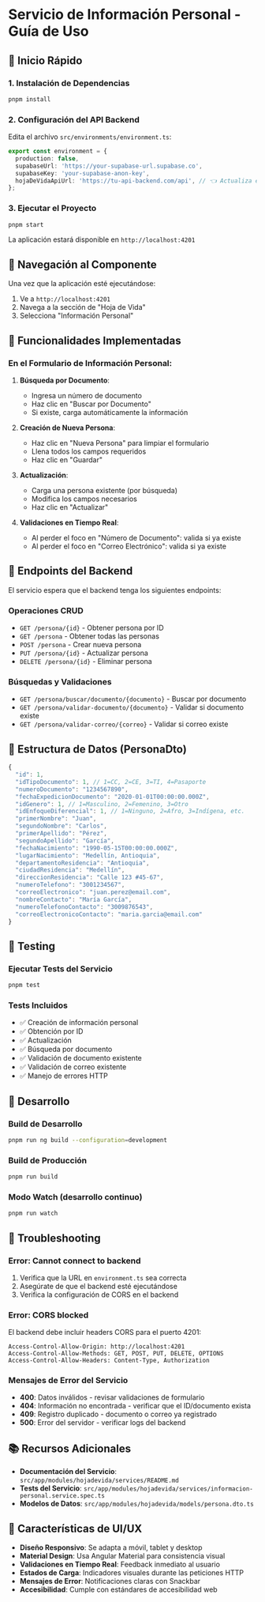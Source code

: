 # Servicio de Información Personal - Guía de Uso

## 🚀 Inicio Rápido

### 1. Instalación de Dependencias
```bash
pnpm install
```

### 2. Configuración del API Backend
Edita el archivo `src/environments/environment.ts`:
```typescript
export const environment = {
  production: false,
  supabaseUrl: 'https://your-supabase-url.supabase.co',
  supabaseKey: 'your-supabase-anon-key',
  hojaDeVidaApiUrl: 'https://tu-api-backend.com/api', // 👈 Actualiza esta URL
};
```

### 3. Ejecutar el Proyecto
```bash
pnpm start
```
La aplicación estará disponible en `http://localhost:4201`

## 📱 Navegación al Componente

Una vez que la aplicación esté ejecutándose:

1. Ve a `http://localhost:4201`
2. Navega a la sección de "Hoja de Vida"
3. Selecciona "Información Personal"

## 🎯 Funcionalidades Implementadas

### En el Formulario de Información Personal:

1. **Búsqueda por Documento**: 
   - Ingresa un número de documento
   - Haz clic en "Buscar por Documento"
   - Si existe, carga automáticamente la información

2. **Creación de Nueva Persona**:
   - Haz clic en "Nueva Persona" para limpiar el formulario
   - Llena todos los campos requeridos
   - Haz clic en "Guardar"

3. **Actualización**:
   - Carga una persona existente (por búsqueda)
   - Modifica los campos necesarios
   - Haz clic en "Actualizar"

4. **Validaciones en Tiempo Real**:
   - Al perder el foco en "Número de Documento": valida si ya existe
   - Al perder el foco en "Correo Electrónico": valida si ya existe

## 🔗 Endpoints del Backend

El servicio espera que el backend tenga los siguientes endpoints:

### Operaciones CRUD
- `GET /persona/{id}` - Obtener persona por ID
- `GET /persona` - Obtener todas las personas
- `POST /persona` - Crear nueva persona
- `PUT /persona/{id}` - Actualizar persona
- `DELETE /persona/{id}` - Eliminar persona

### Búsquedas y Validaciones
- `GET /persona/buscar/documento/{documento}` - Buscar por documento
- `GET /persona/validar-documento/{documento}` - Validar si documento existe
- `GET /persona/validar-correo/{correo}` - Validar si correo existe

## 📝 Estructura de Datos (PersonaDto)

```typescript
{
  "id": 1,
  "idTipoDocumento": 1, // 1=CC, 2=CE, 3=TI, 4=Pasaporte
  "numeroDocumento": "1234567890",
  "fechaExpedicionDocumento": "2020-01-01T00:00:00.000Z",
  "idGenero": 1, // 1=Masculino, 2=Femenino, 3=Otro
  "idEnfoqueDiferencial": 1, // 1=Ninguno, 2=Afro, 3=Indígena, etc.
  "primerNombre": "Juan",
  "segundoNombre": "Carlos",
  "primerApellido": "Pérez",
  "segundoApellido": "García",
  "fechaNacimiento": "1990-05-15T00:00:00.000Z",
  "lugarNacimiento": "Medellín, Antioquia",
  "departamentoResidencia": "Antioquia",
  "ciudadResidencia": "Medellín",
  "direccionResidencia": "Calle 123 #45-67",
  "numeroTelefono": "3001234567",
  "correoElectronico": "juan.perez@email.com",
  "nombreContacto": "María García",
  "numeroTelefonoContacto": "3009876543",
  "correoElectronicoContacto": "maria.garcia@email.com"
}
```

## 🧪 Testing

### Ejecutar Tests del Servicio
```bash
pnpm test
```

### Tests Incluidos
- ✅ Creación de información personal
- ✅ Obtención por ID
- ✅ Actualización
- ✅ Búsqueda por documento
- ✅ Validación de documento existente
- ✅ Validación de correo existente
- ✅ Manejo de errores HTTP

## 🔧 Desarrollo

### Build de Desarrollo
```bash
pnpm run ng build --configuration=development
```

### Build de Producción
```bash
pnpm run build
```

### Modo Watch (desarrollo continuo)
```bash
pnpm run watch
```

## 🚨 Troubleshooting

### Error: Cannot connect to backend
1. Verifica que la URL en `environment.ts` sea correcta
2. Asegúrate de que el backend esté ejecutándose
3. Verifica la configuración de CORS en el backend

### Error: CORS blocked
El backend debe incluir headers CORS para el puerto 4201:
```
Access-Control-Allow-Origin: http://localhost:4201
Access-Control-Allow-Methods: GET, POST, PUT, DELETE, OPTIONS
Access-Control-Allow-Headers: Content-Type, Authorization
```

### Mensajes de Error del Servicio
- **400**: Datos inválidos - revisar validaciones de formulario
- **404**: Información no encontrada - verificar que el ID/documento exista
- **409**: Registro duplicado - documento o correo ya registrado
- **500**: Error del servidor - verificar logs del backend

## 📚 Recursos Adicionales

- **Documentación del Servicio**: `src/app/modules/hojadevida/services/README.md`
- **Tests del Servicio**: `src/app/modules/hojadevida/services/informacion-personal.service.spec.ts`
- **Modelos de Datos**: `src/app/modules/hojadevida/models/persona.dto.ts`

## 🎨 Características de UI/UX

- **Diseño Responsivo**: Se adapta a móvil, tablet y desktop
- **Material Design**: Usa Angular Material para consistencia visual
- **Validaciones en Tiempo Real**: Feedback inmediato al usuario
- **Estados de Carga**: Indicadores visuales durante las peticiones HTTP
- **Mensajes de Error**: Notificaciones claras con Snackbar
- **Accesibilidad**: Cumple con estándares de accesibilidad web